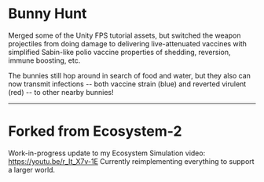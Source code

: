# Bunny Hunt 

Merged some of the Unity FPS tutorial assets, but switched the weapon projectiles from doing damage to delivering live-attenuated vaccines with simplified Sabin-like polio vaccine properties of shedding, reversion, immune boosting, etc.

The bunnies still hop around in search of food and water, but they also can now transmit infections -- both vaccine strain (blue) and reverted virulent (red) -- to other nearby bunnies!  

------

# Forked from Ecosystem-2

Work-in-progress update to my Ecosystem Simulation video: https://youtu.be/r_It_X7v-1E
Currently reimplementing everything to support a larger world.
